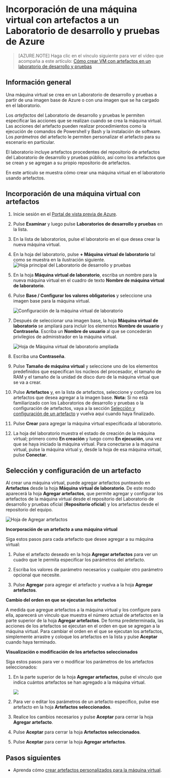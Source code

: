 <properties
	pageTitle="Incorporación de una máquina virtual con artefactos a un Laboratorio de desarrollo y pruebas | Microsoft Azure"
	description="Cree una nueva máquina virtual con artefactos en el Laboratorio de desarrollo y pruebas."
	services="devtest-lab,virtual-machines"
	documentationCenter="na"
	authors="tomarcher"
	manager="douge"
	editor=""/>

<tags
	ms.service="devtest-lab"
	ms.workload="na"
	ms.tgt_pltfrm="na"
	ms.devlang="na"
	ms.topic="article"
	ms.date="02/18/2016"
	ms.author="tarcher"/>

# Incorporación de una máquina virtual con artefactos a un Laboratorio de desarrollo y pruebas de Azure

> [AZURE.NOTE] Haga clic en el vínculo siguiente para ver el vídeo que acompaña a este artículo: [Cómo crear VM con artefactos en un laboratorio de desarrollo y pruebas](/documentation/videos/how-to-create-vms-with-artifacts-in-a-devtest-lab)

## Información general

Una máquina virtual se crea en un Laboratorio de desarrollo y pruebas a partir de una imagen base de Azure o con una imagen que se ha cargado en el laboratorio.

Los *artefactos* del Laboratorio de desarrollo y pruebas le permiten especificar las acciones que se realizan cuando se crea la máquina virtual. Las acciones del artefacto pueden realizar procedimientos como la ejecución de comandos de Powershell y Bash y la instalación de software. Los *parámetros* del artefacto le permiten personalizar el artefacto para su escenario en particular.

El laboratorio incluye artefactos procedentes del repositorio de artefactos del Laboratorio de desarrollo y pruebas público, así como los artefactos que se crean y se agregan a su propio repositorio de artefactos.

En este artículo se muestra cómo crear una máquina virtual en el laboratorio usando artefactos.

## Incorporación de una máquina virtual con artefactos

1. Inicie sesión en el [Portal de vista previa de Azure](https://portal.azure.com).

1. Pulse **Examinar** y luego pulse **Laboratorios de desarrollo y pruebas** en la lista.

1. En la lista de laboratorios, pulse el laboratorio en el que desea crear la nueva máquina virtual.

1. En la hoja del laboratorio, pulse **+ Máquina virtual de laboratorio** tal como se muestra en la ilustración siguiente. ![Hoja principal del Laboratorio de desarrollo y pruebas](./media/devtest-lab-add-vm-with-artifacts/devtestlab-home-blade-add-vm.png)

1. En la hoja **Máquina virtual de laboratorio**, escriba un nombre para la nueva máquina virtual en el cuadro de texto **Nombre de máquina virtual de laboratorio**.

1. Pulse **Base / Configurar los valores obligatorios** y seleccione una imagen base para la máquina virtual.

    ![Configuración de la máquina virtual de laboratorio](./media/devtest-lab-add-vm-with-artifacts/devtestlab-add-lab-vm-blade-1.png)

1. Después de seleccionar una imagen base, la hoja **Máquina virtual de laboratorio** se ampliará para incluir los elementos **Nombre de usuario** y **Contraseña**. Escriba un **Nombre de usuario** al que se concederán privilegios de administrador en la máquina virtual.

    ![Hoja de Máquina virtual de laboratorio ampliada](./media/devtest-lab-add-vm-with-artifacts/devtestlab-add-lab-vm-blade-2.png)

1. Escriba una **Contraseña**.

1. Pulse **Tamaño de máquina virtual** y seleccione uno de los elementos predefinidos que especifican los núcleos del procesador, el tamaño de RAM y el tamaño de la unidad de disco duro de la máquina virtual que se va a crear.

1. Pulse **Artefactos** y, en la lista de artefactos, seleccione y configure los artefactos que desea agregar a la imagen base. **Nota:** Si no está familiarizado con los Laboratorios de desarrollo y pruebas o la configuración de artefactos, vaya a la sección [Selección y configuración de un artefacto](#configuring-an-artifact) y vuelva aquí cuando haya finalizado.

1. Pulse **Crear** para agregar la máquina virtual especificada al laboratorio.

1. La hoja del laboratorio muestra el estado de creación de la máquina virtual; primero como **En creación** y luego como **En ejecución**, una vez que se haya iniciado la máquina virtual. Para conectarse a la máquina virtual, pulse la máquina virtual y, desde la hoja de esa máquina virtual, pulse **Conectar**.

## Selección y configuración de un artefacto

Al crear una máquina virtual, puede agregar artefactos punteando en **Artefactos** desde la hoja **Máquina virtual de laboratorio**. De este modo aparecerá la hoja **Agregar artefactos**, que permite agregar y configurar los artefactos de la máquina virtual desde el repositorio del Laboratorio de desarrollo y pruebas oficial (**Repositorio oficial**) y los artefactos desde el repositorio del equipo.

![Hoja de Agregar artefactos](./media/devtest-lab-add-vm-with-artifacts/devtestlab-add-artifact-blade.png)

**Incorporación de un artefacto a una máquina virtual**

Siga estos pasos para cada artefacto que desee agregar a su máquina virtual:

1. Pulse el artefacto deseado en la hoja **Agregar artefactos** para ver un cuadro que le permita especificar los parámetros del artefacto.  

2. Escriba los valores de parámetro necesarios y cualquier otro parámetro opcional que necesite.

3. Pulse **Agregar** para agregar el artefacto y vuelva a la hoja **Agregar artefactos**.

**Cambio del orden en que se ejecutan los artefactos**

A medida que agregue artefactos a la máquina virtual y los configure para ella, aparecerá un vínculo que muestra el número actual de artefactos en la parte superior de la hoja **Agregar artefactos**. De forma predeterminada, las acciones de los artefactos se ejecutan en el orden en que se agregan a la máquina virtual. Para cambiar el orden en el que se ejecutan los artefactos, simplemente arrastre y coloque los artefactos en la lista y pulse **Aceptar** cuando haya terminado.

**Visualización o modificación de los artefactos seleccionados**

Siga estos pasos para ver o modificar los parámetros de los artefactos seleccionados:

1. En la parte superior de la hoja **Agregar artefactos**, pulse el vínculo que indica cuántos artefactos se han agregado a la máquina virtual.

    ![](./media/devtest-lab-add-vm-with-artifacts/devtestlab-add-artifacts-blade-selected-artifacts.png)

1. Para ver o editar los parámetros de un artefacto específico, pulse ese artefacto en la hoja **Artefactos seleccionados**.

1. Realice los cambios necesarios y pulse **Aceptar** para cerrar la hoja **Agregar artefacto**.

1. Pulse **Aceptar** para cerrar la hoja **Artefactos seleccionados**.

1. Pulse **Aceptar** para cerrar la hoja **Agregar artefactos**.

## Pasos siguientes

- Aprenda cómo [crear artefactos personalizados para la máquina virtual](devtest-lab-artifact-author.md).

<!---HONumber=AcomDC_0224_2016-->